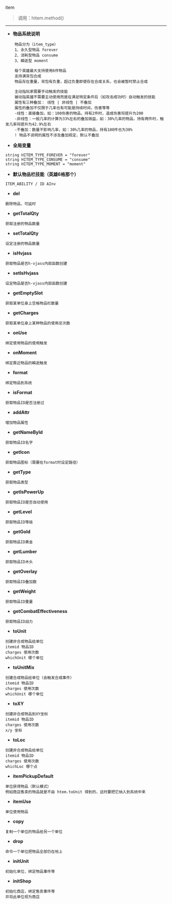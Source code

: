 item

> 调用：hitem.method()

---

* **物品系统说明**
```
    物品分为（item_type）
    1、永久型物品 forever
    2、消耗型物品 consume
    3、瞬逝型 moment
    
    每个英雄最大支持使用6件物品
    支持满背包合成
    物品存在重量，背包有负重，超过负重即使存在合成关系，也会被暂时禁止合成
    
    主动指玩家需要手动触发的技能
    被动指英雄不需要主动使用而是在满足特定条件后（如攻击成功时）自动触发的技能
    属性有三种叠加： 线性 | 非线性 | 不叠加
    属性的叠加不仅限于几率也有可能是持续时间，伤害等等
    -线性：直接叠加，如：100伤害的物品，持有2件时，造成伤害将提升为200
    -非线性：一般几率的计算为33%左右的叠加效益，如：30%几率的物品，持有两件时，触发几率将提升为42.9%左右
    -不叠加：数量不影响几率，如：30%几率的物品，持有100件也为30%
    ! 物品不说明的属性不涉及叠加规定，默认不叠加
```

* **全局变量**
```
string HITEM_TYPE_FOREVER = "forever"
string HITEM_TYPE_CONSUME = "consume"
string HITEM_TYPE_MOMENT = "moment"
```

* **默认物品栏技能（英雄6格那个）**
```
ITEM_ABILITY / ID AInv
```

* **del**
```
删除物品，可延时
```

* **getTotalQty**
```
获取注册的物品数量
```

* **setTotalQty**
```
设定注册的物品数量
```

* **isHvjass**
```
获取物品是否h-vjass内部函数创建
```

* **setIsHvjass**
```
设定物品是否h-vjass内部函数创建
```

* **getEmptySlot**
```
获取某单位身上空格物品栏数量
```

* **getCharges**
```
获取某单位身上某种物品的使用总次数
```

* **onUse**
```
绑定使用物品的使用触发
```

* **onMoment**
```
绑定靠近物品的瞬逝触发
```

* **format**
```
绑定物品到系统
```

* **isFormat**
```
获取物品ID是否注册过
```

* **addAttr**
```
增加物品属性
```

* **getNameById**
```
获取物品ID名字
```

* **getIcon**
```
获取物品图标（需要在format时设定路径）
```

* **getType**
```
获取物品类型
```

* **getIsPowerUp**
```
获取物品ID是否自动使用
```

* **getLevel**
```
获取物品ID等级
```

* **getGold**
```
获取物品ID黄金
```

* **getLumber**
```
获取物品ID木头
```

* **getOverlay**
```
获取物品ID叠加数
```

* **getWeight**
```
获取物品ID重量
```

* **getCombatEffectiveness**
```
获取物品ID战力
```

* **toUnit**
```
创建非合成物品给单位
itemid 物品ID
charges 使用次数
whichUnit 哪个单位
```

* **toUnitMix**
```
创建合成物品给单位（会触发合成事件）
itemid 物品ID
charges 使用次数
whichUnit 哪个单位
```

* **toXY**
```
创建非合成物品到XY坐标
itemid 物品ID
charges 使用次数
x/y 坐标
```

* **toLoc**
```
创建非合成物品给单位
itemid 物品ID
charges 使用次数
whichLoc 哪个点
```

* **itemPickupDefault**
```
单位获得物品（默认模式）
例如商店售卖的物品就是不由 htem.toUnit 得到的，这时要把它纳入到系统中来
```

* **itemUse**
```
单位使用物品
```

* **copy**
```
复制一个单位的物品给另一个单位
```

* **drop**
```
命令一个单位把物品全部仍在地上
```

* **initUnit**
```
初始化单位，绑定物品事件等
```

* **initShop**
```
初始化商店，绑定售卖事件等
并将此单位视为商店
```

















